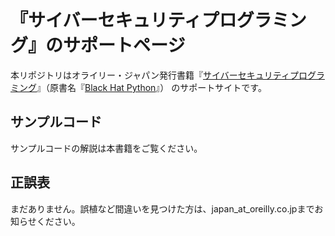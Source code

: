 # 『サイバーセキュリティプログラミング』のサポートページ

本リポジトリはオライリー・ジャパン発行書籍『[サイバーセキュリティプログラミング](http://www.oreilly.co.jp/books/9784873117317/)』（原書名『[Black Hat Python](https://www.nostarch.com/blackhatpython)』） のサポートサイトです。

## サンプルコード

サンプルコードの解説は本書籍をご覧ください。

## 正誤表

まだありません。誤植など間違いを見つけた方は、japan_at_oreilly.co.jpまでお知らせください。

